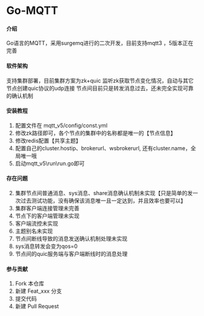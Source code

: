 # Go-MQTT

#### 介绍
Go语言的MQTT，采用surgemq进行的二次开发，目前支持mqtt3 ，5版本正在完善

#### 软件架构
支持集群部署，目前集群方案为zk+quic
监听zk获取节点变化情况，自动与其它节点创建quic协议的udp连接
节点间目前只是转发消息过去，还未完全实现可靠的确认机制

#### 安装教程

1.  配置文件在 mqtt_v5/config/const.yml
2.  修改zk路径即可，各个节点的集群中的名称都是唯一的【节点信息】
3.  修改redis配置【共享主题】
3.  配置自己的cluster.hostip、brokerurl、wsbrokerurl, 还有cluster.name，全局唯一哦
4.  启动mqtt_v5\run\run.go即可

#### 存在问题

2.  集群节点间普通消息、sys消息、share消息确认机制未实现【只是简单的发一次过去测试功能，没有确保该消息唯一且一定达到，并且效率也要可以】
3.  集群客户端连接管理未完善
4.  节点下的客户端管理未实现
5.   客户端流控未实现
6.   主题别名未实现
7.   节点间断线导致的消息发送确认机制处理未实现
9.   sys消息转发会变为qos=0
10.  节点间的quic服务端与客户端断线时的消息处理
#### 参与贡献

1.  Fork 本仓库
2.  新建 Feat_xxx 分支
3.  提交代码
4.  新建 Pull Request